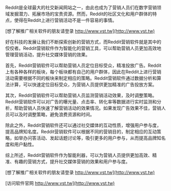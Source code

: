 Reddit是全球最大的社交新闻网站之一，由此也成为了营销人员们在数字营销领域发掘潜力、拓展市场的宝贵资源。然而，Reddit的社区文化和用户群体的特点，使得在Reddit上进行营销活动不是一件容易的事情。

[想了解推广相关软件的朋友请登录 http://www.vst.tw](http://www.vst.tw)

好在科技的发展让我们不断探索创新的营销方式，而Reddit营销软件就是其中的佼佼者。Reddit营销软件作为智能化的营销工具，可以帮助营销人员更加高效地管理营销活动，提升社交媒体营销的效果。

首先，Reddit营销软件可以帮助营销人员定位目标受众，精准投放广告。Reddit上有各种各样的板块，每个板块都有自己的用户群体，因此在Reddit上进行营销活动需要根据不同的板块来制定相应的策略。Reddit营销软件通过数据分析和算法计算，可以快速定位目标受众，为营销人员提供更加精准的广告投放方案。

其次，Reddit营销软件可以帮助营销人员监测营销活动效果，及时调整策略。Reddit营销软件可以对广告的曝光量、点击率、转化率等数据进行实时监测和分析，帮助营销人员快速了解营销活动的效果情况。如果发现广告效果不佳，营销人员可以及时调整策略，避免浪费资源和时间。

除此之外，Reddit营销软件还可以通过社交媒体的互动性质，增强用户参与度，提高品牌知名度。Reddit营销软件可以根据不同的营销目的，制定相应的互动策略，如举办问答活动、发起话题讨论等，吸引更多的用户参与，从而提高品牌知名度和用户黏性。

综上所述，Reddit营销软件作为智能利器，可以为营销人员提供更加高效、精准、有趣的营销方式，提升社交媒体营销的效果和用户参与度。

[想了解推广相关软件的朋友请登录 http://www.vst.tw](http://www.vst.tw)


[访问软件官网 http://www.vst.tw](http://www.vst.tw)
